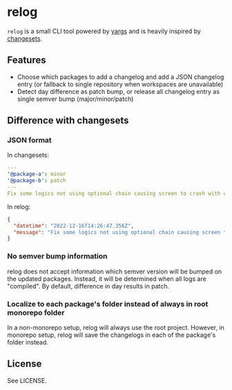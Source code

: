 # relog

`relog` is a small CLI tool powered by [yargs](https://github.com/yargs/yargs) and is heavily inspired by [changesets](https://github.com/changesets/changesets).

## Features

- Choose which packages to add a changelog and add a JSON changelog entry (or fallback to single repository when workspaces are unavailable)
- Detect day difference as patch bump, or release all changelog entry as single semver bump (major/minor/patch)

## Difference with changesets

### JSON format

In changesets:

```yaml
---
'@package-a': minor
'@package-b': patch
---
Fix some logics not using optional chain causing screen to crash with undefined value
```

In relog:

```json
{
  "datetime": "2022-12-16T14:26:47.356Z",
  "message": "Fix some logics not using optional chain causing screen to crash with undefined value"
}
```

### No semver bump information

relog does not accept information which semver version will be bumped on the updated packages. Instead, it will be determined when all logs are "compiled". By default, difference in day results in patch.

### Localize to each package's folder instead of always in root monorepo folder

In a non-monorepo setup, relog will always use the root project. However, in monorepo setup, relog will save the changelogs in each of the package's folder instead. 

## License

See LICENSE.
